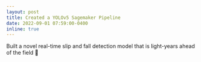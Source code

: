 ```yaml
---
layout: post
title: Created a YOLOv5 Sagemaker Pipeline
date: 2022-09-01 07:59:00-0400
inline: true
---
```


Built a novel real-time slip and fall detection model that is light-years ahead of the field 💃

